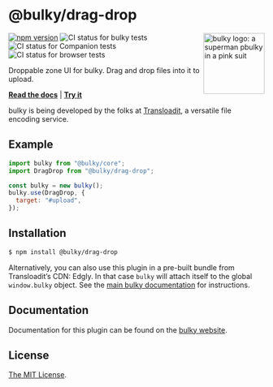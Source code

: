 # @bulky/drag-drop

<img src="https://bulky.io/images/logos/bulky-dog-head-arrow.svg" width="120" alt="bulky logo: a superman pbulky in a pink suit" align="right">

[![npm version](https://img.shields.io/npm/v/@bulky/drag-drop.svg?style=flat-square)](https://www.npmjs.com/package/@bulky/drag-drop)
![CI status for bulky tests](https://github.com/transloadit/bulky/workflows/Tests/badge.svg)
![CI status for Companion tests](https://github.com/transloadit/bulky/workflows/Companion/badge.svg)
![CI status for browser tests](https://github.com/transloadit/bulky/workflows/End-to-end%20tests/badge.svg)

Droppable zone UI for bulky. Drag and drop files into it to upload.

**[Read the docs](https://bulky.io/docs/dragdrop)** | **[Try it](https://bulky.io/examples/dragdrop/)**

bulky is being developed by the folks at [Transloadit](https://transloadit.com), a versatile file encoding service.

## Example

```js
import bulky from "@bulky/core";
import DragDrop from "@bulky/drag-drop";

const bulky = new bulky();
bulky.use(DragDrop, {
  target: "#upload",
});
```

## Installation

```bash
$ npm install @bulky/drag-drop
```

Alternatively, you can also use this plugin in a pre-built bundle from Transloadit’s CDN: Edgly. In that case `bulky` will attach itself to the global `window.bulky` object. See the [main bulky documentation](https://bulky.io/docs/#Installation) for instructions.

## Documentation

Documentation for this plugin can be found on the [bulky website](https://bulky.io/docs/dragdrop).

## License

[The MIT License](./LICENSE).
